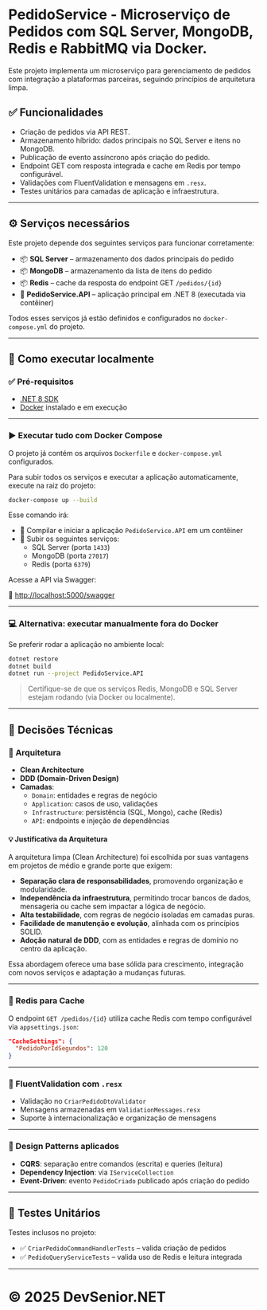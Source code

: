 # PedidoService - Microserviço de Pedidos com SQL Server, MongoDB, Redis e RabbitMQ via Docker.

Este projeto implementa um microserviço para gerenciamento de pedidos com integração a plataformas parceiras, seguindo princípios de arquitetura limpa.

## ✅ Funcionalidades
- Criação de pedidos via API REST.
- Armazenamento híbrido: dados principais no SQL Server e itens no MongoDB.
- Publicação de evento assíncrono após criação do pedido.
- Endpoint GET com resposta integrada e cache em Redis por tempo configurável.
- Validações com FluentValidation e mensagens em `.resx`.
- Testes unitários para camadas de aplicação e infraestrutura.

---

## ⚙️ Serviços necessários

Este projeto depende dos seguintes serviços para funcionar corretamente:

- 📦 **SQL Server** – armazenamento dos dados principais do pedido
- 📦 **MongoDB** – armazenamento da lista de itens do pedido
- 📦 **Redis** – cache da resposta do endpoint GET `/pedidos/{id}`
- 🚀 **PedidoService.API** – aplicação principal em .NET 8 (executada via contêiner)

Todos esses serviços já estão definidos e configurados no `docker-compose.yml` do projeto.

---

## 🚀 Como executar localmente

### ✅ Pré-requisitos

- [.NET 8 SDK](https://dotnet.microsoft.com/download)
- [Docker](https://www.docker.com/) instalado e em execução

---

### ▶️ Executar tudo com Docker Compose

O projeto já contém os arquivos `Dockerfile` e `docker-compose.yml` configurados.

Para subir todos os serviços e executar a aplicação automaticamente, execute na raiz do projeto:

```bash
docker-compose up --build
```

Esse comando irá:

- 🔧 Compilar e iniciar a aplicação `PedidoService.API` em um contêiner
- 🚀 Subir os seguintes serviços:
  - SQL Server (porta `1433`)
  - MongoDB (porta `27017`)
  - Redis (porta `6379`)

Acesse a API via Swagger:

🔗 [http://localhost:5000/swagger](http://localhost:5000/swagger)

---

### 💻 Alternativa: executar manualmente fora do Docker

Se preferir rodar a aplicação no ambiente local:

```bash
dotnet restore
dotnet build
dotnet run --project PedidoService.API
```

> Certifique-se de que os serviços Redis, MongoDB e SQL Server estejam rodando (via Docker ou localmente).

---

## 🧠 Decisões Técnicas

### 🧱 Arquitetura

- **Clean Architecture**
- **DDD (Domain-Driven Design)**
- **Camadas**:
  - `Domain`: entidades e regras de negócio
  - `Application`: casos de uso, validações
  - `Infrastructure`: persistência (SQL, Mongo), cache (Redis)
  - `API`: endpoints e injeção de dependências

#### 💡 Justificativa da Arquitetura

A arquitetura limpa (Clean Architecture) foi escolhida por suas vantagens em projetos de médio e grande porte que exigem:

- **Separação clara de responsabilidades**, promovendo organização e modularidade.
- **Independência da infraestrutura**, permitindo trocar bancos de dados, mensageria ou cache sem impactar a lógica de negócio.
- **Alta testabilidade**, com regras de negócio isoladas em camadas puras.
- **Facilidade de manutenção e evolução**, alinhada com os princípios SOLID.
- **Adoção natural de DDD**, com as entidades e regras de domínio no centro da aplicação.

Essa abordagem oferece uma base sólida para crescimento, integração com novos serviços e adaptação a mudanças futuras.

---

### 🔄 Redis para Cache

O endpoint `GET /pedidos/{id}` utiliza cache Redis com tempo configurável via `appsettings.json`:

```json
"CacheSettings": {
  "PedidoPorIdSegundos": 120
}
```

---

### 📏 FluentValidation com `.resx`

- Validação no `CriarPedidoDtoValidator`
- Mensagens armazenadas em `ValidationMessages.resx`
- Suporte à internacionalização e organização de mensagens

---

### 🧩 Design Patterns aplicados

- **CQRS**: separação entre comandos (escrita) e queries (leitura)
- **Dependency Injection**: via `IServiceCollection`
- **Event-Driven**: evento `PedidoCriado` publicado após criação do pedido

---

## 🧪 Testes Unitários

Testes inclusos no projeto:

- ✅ `CriarPedidoCommandHandlerTests` – valida criação de pedidos
- ✅ `PedidoQueryServiceTests` – valida uso de Redis e leitura integrada

---

© 2025 DevSenior.NET
=======



